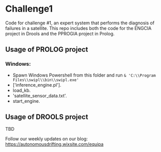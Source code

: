 # Challenge1
Code for challenge #1, an expert system that performs the diagnosis of failures in a satellite. 
This repo includes both the code for the ENGCIA project in Drools and the PPROGIA project in Prolog.

## Usage of PROLOG project
### Windows:
* Spawn Windows Powershell from this folder and run ```& 'C:\\Program Files\\swipl\\bin\\swipl.exe'```
* ['inference_engine.pl'].
* load_kb.
* 'satellite_sensor_data.txt'.
* start_engine.

## Usage of DROOLS project
TBD

Follow our weekly updates on our blog: https://autonomousdrifting.wixsite.com/equipa
